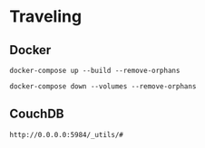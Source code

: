 # Traveling

## Docker
```
docker-compose up --build --remove-orphans
```

```
docker-compose down --volumes --remove-orphans
```

## CouchDB
```
http://0.0.0.0:5984/_utils/#
```